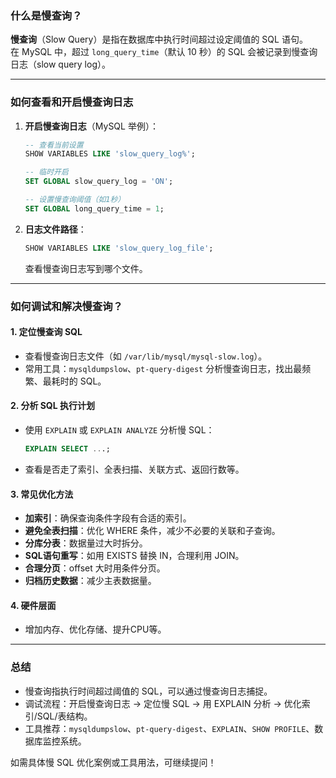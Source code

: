 ### 什么是慢查询？

**慢查询**（Slow Query）是指在数据库中执行时间超过设定阈值的 SQL 语句。  
在 MySQL 中，超过 `long_query_time`（默认 10 秒）的 SQL 会被记录到慢查询日志（slow query log）。

---

### 如何查看和开启慢查询日志

1. **开启慢查询日志**（MySQL 举例）：
   ```sql
   -- 查看当前设置
   SHOW VARIABLES LIKE 'slow_query_log%';
   
   -- 临时开启
   SET GLOBAL slow_query_log = 'ON';
   
   -- 设置慢查询阈值（如1秒）
   SET GLOBAL long_query_time = 1;
   ```

2. **日志文件路径**：
   ```sql
   SHOW VARIABLES LIKE 'slow_query_log_file';
   ```
   查看慢查询日志写到哪个文件。

---

### 如何调试和解决慢查询？

#### 1. **定位慢查询 SQL**
   - 查看慢查询日志文件（如 `/var/lib/mysql/mysql-slow.log`）。
   - 常用工具：`mysqldumpslow`、`pt-query-digest` 分析慢查询日志，找出最频繁、最耗时的 SQL。

#### 2. **分析 SQL 执行计划**
   - 使用 `EXPLAIN` 或 `EXPLAIN ANALYZE` 分析慢 SQL：
     ```sql
     EXPLAIN SELECT ...;
     ```
   - 查看是否走了索引、全表扫描、关联方式、返回行数等。

#### 3. **常见优化方法**
   - **加索引**：确保查询条件字段有合适的索引。
   - **避免全表扫描**：优化 WHERE 条件，减少不必要的关联和子查询。
   - **分库分表**：数据量过大时拆分。
   - **SQL语句重写**：如用 EXISTS 替换 IN，合理利用 JOIN。
   - **合理分页**：offset 大时用条件分页。
   - **归档历史数据**：减少主表数据量。

#### 4. **硬件层面**
   - 增加内存、优化存储、提升CPU等。

---

### 总结

- 慢查询指执行时间超过阈值的 SQL，可以通过慢查询日志捕捉。
- 调试流程：开启慢查询日志 → 定位慢 SQL → 用 EXPLAIN 分析 → 优化索引/SQL/表结构。
- 工具推荐：`mysqldumpslow`、`pt-query-digest`、`EXPLAIN`、`SHOW PROFILE`、数据库监控系统。

如需具体慢 SQL 优化案例或工具用法，可继续提问！